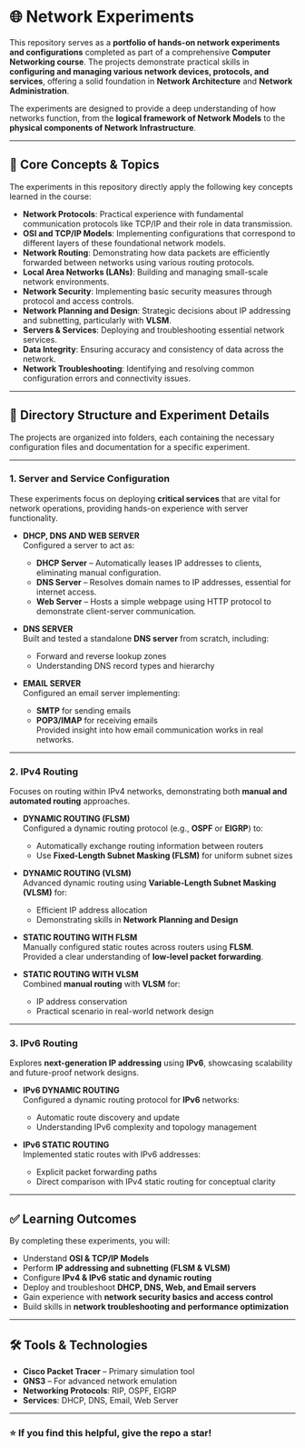 # 🌐 Network Experiments  

This repository serves as a **portfolio of hands-on network experiments and configurations** completed as part of a comprehensive **Computer Networking course**. The projects demonstrate practical skills in **configuring and managing various network devices, protocols, and services**, offering a solid foundation in **Network Architecture** and **Network Administration**.

The experiments are designed to provide a deep understanding of how networks function, from the **logical framework of Network Models** to the **physical components of Network Infrastructure**.

---

## 🧪 **Core Concepts & Topics**
The experiments in this repository directly apply the following key concepts learned in the course:

- **Network Protocols**: Practical experience with fundamental communication protocols like TCP/IP and their role in data transmission.
- **OSI and TCP/IP Models**: Implementing configurations that correspond to different layers of these foundational network models.
- **Network Routing**: Demonstrating how data packets are efficiently forwarded between networks using various routing protocols.
- **Local Area Networks (LANs)**: Building and managing small-scale network environments.
- **Network Security**: Implementing basic security measures through protocol and access controls.
- **Network Planning and Design**: Strategic decisions about IP addressing and subnetting, particularly with **VLSM**.
- **Servers & Services**: Deploying and troubleshooting essential network services.
- **Data Integrity**: Ensuring accuracy and consistency of data across the network.
- **Network Troubleshooting**: Identifying and resolving common configuration errors and connectivity issues.

---

## 📂 **Directory Structure and Experiment Details**

The projects are organized into folders, each containing the necessary configuration files and documentation for a specific experiment.

---

### **1. Server and Service Configuration**
These experiments focus on deploying **critical services** that are vital for network operations, providing hands-on experience with server functionality.

- **DHCP, DNS AND WEB SERVER**  
  Configured a server to act as:
  - **DHCP Server** – Automatically leases IP addresses to clients, eliminating manual configuration.
  - **DNS Server** – Resolves domain names to IP addresses, essential for internet access.
  - **Web Server** – Hosts a simple webpage using HTTP protocol to demonstrate client-server communication.

- **DNS SERVER**  
  Built and tested a standalone **DNS server** from scratch, including:
  - Forward and reverse lookup zones
  - Understanding DNS record types and hierarchy

- **EMAIL SERVER**  
  Configured an email server implementing:
  - **SMTP** for sending emails
  - **POP3/IMAP** for receiving emails  
  Provided insight into how email communication works in real networks.

---

### **2. IPv4 Routing**
Focuses on routing within IPv4 networks, demonstrating both **manual and automated routing** approaches.

- **DYNAMIC ROUTING (FLSM)**  
  Configured a dynamic routing protocol (e.g., **OSPF** or **EIGRP**) to:
  - Automatically exchange routing information between routers
  - Use **Fixed-Length Subnet Masking (FLSM)** for uniform subnet sizes

- **DYNAMIC ROUTING (VLSM)**  
  Advanced dynamic routing using **Variable-Length Subnet Masking (VLSM)** for:
  - Efficient IP address allocation
  - Demonstrating skills in **Network Planning and Design**

- **STATIC ROUTING WITH FLSM**  
  Manually configured static routes across routers using **FLSM**.  
  Provided a clear understanding of **low-level packet forwarding**.

- **STATIC ROUTING WITH VLSM**  
  Combined **manual routing** with **VLSM** for:
  - IP address conservation
  - Practical scenario in real-world network design

---

### **3. IPv6 Routing**
Explores **next-generation IP addressing** using **IPv6**, showcasing scalability and future-proof network designs.

- **IPv6 DYNAMIC ROUTING**  
  Configured a dynamic routing protocol for **IPv6** networks:
  - Automatic route discovery and update
  - Understanding IPv6 complexity and topology management

- **IPv6 STATIC ROUTING**  
  Implemented static routes with IPv6 addresses:
  - Explicit packet forwarding paths
  - Direct comparison with IPv4 static routing for conceptual clarity

---

## ✅ **Learning Outcomes**
By completing these experiments, you will:
- Understand **OSI & TCP/IP Models**
- Perform **IP addressing and subnetting (FLSM & VLSM)**
- Configure **IPv4 & IPv6 static and dynamic routing**
- Deploy and troubleshoot **DHCP, DNS, Web, and Email servers**
- Gain experience with **network security basics and access control**
- Build skills in **network troubleshooting and performance optimization**

---

## 🛠 **Tools & Technologies**
- **Cisco Packet Tracer** – Primary simulation tool
- **GNS3** – For advanced network emulation
- **Networking Protocols**: RIP, OSPF, EIGRP
- **Services**: DHCP, DNS, Email, Web Server


---

### ⭐ **If you find this helpful, give the repo a star!**
